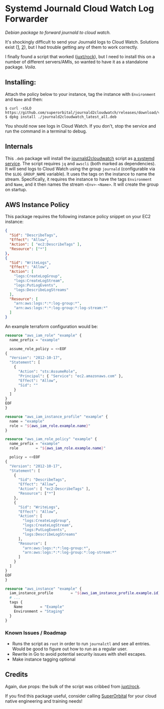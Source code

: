 # Systemd Journald Cloud Watch Log Forwarder

_Debian package to forward journald to cloud watch._

It's shockingly difficult to send your Journald logs to Cloud Watch.  Solutions
exist ([1](https://github.com/saymedia/journald-cloudwatch-logs),
[2](https://github.com/advantageous/systemd-cloud-watch)), but I had trouble
getting any of them to work correctly.

I finally found a script that worked
([juxt/rock](https://github.com/juxt/rock/tree/master/share/journald-cloud-watch-script)),
but I need to install this on a number of different servers/AMIs, so wanted to
have it as a standalone package.  _Voila_.

## Installing:

Attach the policy below to your instance, tag the instance with `Environment` and `Name` and then:

~~~ console
$ curl -sSLO https://github.com/superorbital/journald2cloudwatch/releases/download/v1.2.5/journald2cloudwatch_latest_all.deb
$ dpkg install ./journald2cloudwatch_latest_all.deb
~~~

You should now see logs in Cloud Watch.  If you don't, stop the service and run the command in a terminal to debug.

## Internals

This `.deb` package will install the
[journald2cloudwatch](/usr/bin/journald2cloudwatch) script as [a systemd
service](/lib/systemd/system/journald2cloudwatch.service).  The script requires
`jq` and `awscli` (both marked as dependencies).  It will send logs to Cloud
Watch using the group `journald` (configurable via the `$LOG_GROUP_NAME`
variable).  It uses the tags on the instance to name the stream.  Specifically,
it requires the instance to have the tags `Environment` and `Name`, and it then
names the stream `<Env>-<Name>`.  It will create the group on startup.

## AWS Instance Policy

This package requires the following instance policy snippet on your EC2 instance:

~~~ json
{
  "Sid": "DescribeTags",
  "Effect": "Allow",
  "Action": [ "ec2:DescribeTags" ],
  "Resource": ["*"]
},
{
  "Sid": "WriteLogs",
  "Effect": "Allow",
  "Action": [
    "logs:CreateLogGroup",
    "logs:CreateLogStream",
    "logs:PutLogEvents",
    "logs:DescribeLogStreams"
  ],
  "Resource": [
    "arn:aws:logs:*:*:log-group:*",
    "arn:aws:logs:*:*:log-group:*:log-stream:*"
  ]
}
~~~

An example terraform configuration would be:

~~~ terraform
resource "aws_iam_role" "example" {
  name_prefix = "example"

  assume_role_policy = <<EOF
{
  "Version": "2012-10-17",
  "Statement": [
    {
      "Action": "sts:AssumeRole",
      "Principal": { "Service": "ec2.amazonaws.com" },
      "Effect": "Allow",
      "Sid": ""
    }
  ]
}
EOF
}

resource "aws_iam_instance_profile" "example" {
  name = "example"
  role = "${aws_iam_role.example.name}"
}

resource "aws_iam_role_policy" "example" {
  name_prefix = "example"
  role        = "${aws_iam_role.example.name}"

  policy = <<EOF
{
  "Version": "2012-10-17",
  "Statement": [
    {
      "Sid": "DescribeTags",
      "Effect": "Allow",
      "Action": [ "ec2:DescribeTags" ],
      "Resource": ["*"]
    },
    {
      "Sid": "WriteLogs",
      "Effect": "Allow",
      "Action": [
        "logs:CreateLogGroup",
        "logs:CreateLogStream",
        "logs:PutLogEvents",
        "logs:DescribeLogStreams"
      ],
      "Resource": [
        "arn:aws:logs:*:*:log-group:*",
        "arn:aws:logs:*:*:log-group:*:log-stream:*"
      ]
    }
  ]
}
EOF
}

resource "aws_instance" "example" {
  iam_instance_profile        = "${aws_iam_instance_profile.example.id}"
  # ...
  tags {
    Name        = "Example"
    Environment = "Staging"
  }
}
~~~

### Known Issues / Roadmap

* Runs the script as `root` in order to run `journalctl` and see all entries.  Would be good to figure out how to run as a regular user.
* Rewrite in Go to avoid potential security issues with shell escapes.
* Make instance tagging optional

## Credits

Again, due props: the bulk of the script was cribbed from [juxt/rock](https://github.com/juxt/rock/tree/master/share/journald-cloud-watch-script).

If you find this package useful, consider calling [SuperOrbital](https://superorbit.al) for your cloud native engineering and training needs!
